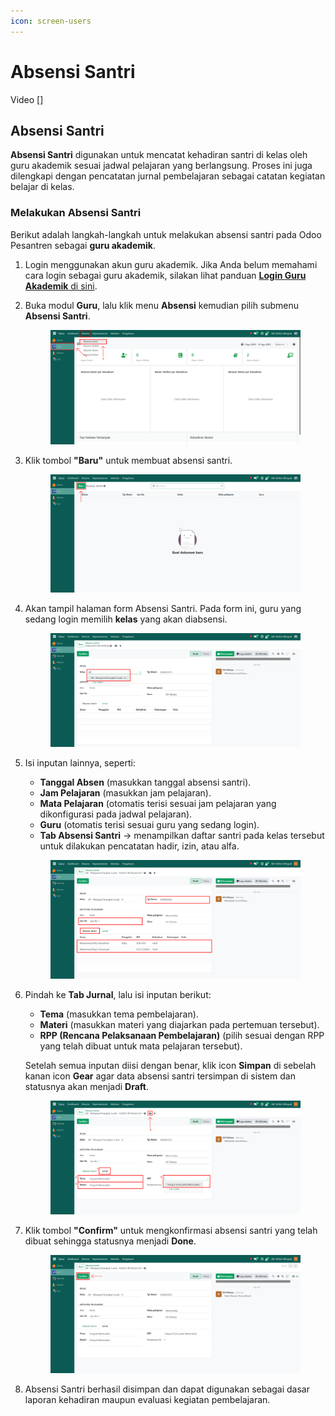 ```yaml
---
icon: screen-users
---
```


# Absensi Santri

Video \[]

## Absensi Santri

**Absensi Santri** digunakan untuk mencatat kehadiran santri di kelas oleh guru akademik sesuai jadwal pelajaran yang berlangsung. Proses ini juga dilengkapi dengan pencatatan jurnal pembelajaran sebagai catatan kegiatan belajar di kelas.

### Melakukan Absensi Santri

Berikut adalah langkah-langkah untuk melakukan absensi santri pada Odoo Pesantren sebagai **guru akademik**.

1. Login menggunakan akun guru akademik. Jika Anda belum memahami cara login sebagai guru akademik, silakan lihat panduan [**Login Guru Akademik** di sini](../../../setup-and-konfigurasi/panduan-login/login-guru.md).
2.  Buka modul **Guru**, lalu klik menu **Absensi** kemudian pilih submenu **Absensi Santri**.

    <figure><img src="../../../.gitbook/assets/images-417.png" alt=""><figcaption></figcaption></figure>


3.  Klik tombol **"Baru"** untuk membuat absensi santri.

    <figure><img src="../../../.gitbook/assets/images-418.png" alt=""><figcaption></figcaption></figure>


4.  Akan tampil halaman form Absensi Santri. Pada form ini, guru yang sedang login memilih **kelas** yang akan diabsensi.

    <figure><img src="../../../.gitbook/assets/images-420.png" alt=""><figcaption></figcaption></figure>


5.  Isi inputan lainnya, seperti:

    * **Tanggal Absen** (masukkan tanggal absensi santri).
    * **Jam Pelajaran** (masukkan jam pelajaran).
    * **Mata Pelajaran** (otomatis terisi sesuai jam pelajaran yang dikonfigurasi pada jadwal pelajaran).
    * **Guru** (otomatis terisi sesuai guru yang sedang login).
    * **Tab Absensi Santri** → menampilkan daftar santri pada kelas tersebut untuk dilakukan pencatatan hadir, izin, atau alfa.

    <figure><img src="../../../.gitbook/assets/images-421.png" alt=""><figcaption></figcaption></figure>


6.  Pindah ke **Tab Jurnal**, lalu isi inputan berikut:

    * **Tema** (masukkan tema pembelajaran).
    * **Materi** (masukkan materi yang diajarkan pada pertemuan tersebut).
    * **RPP (Rencana Pelaksanaan Pembelajaran)** (pilih sesuai dengan RPP yang telah dibuat untuk mata pelajaran tersebut).

    Setelah semua inputan diisi dengan benar, klik icon **Simpan** di sebelah kanan icon **Gear** agar data absensi santri tersimpan di sistem dan statusnya akan menjadi **Draft**.

    <figure><img src="../../../.gitbook/assets/images-432.png" alt=""><figcaption></figcaption></figure>


7.  Klik tombol **"Confirm"** untuk mengkonfirmasi absensi santri yang telah dibuat sehingga statusnya menjadi **Done**.

    <figure><img src="../../../.gitbook/assets/images-433.png" alt=""><figcaption></figcaption></figure>


8. Absensi Santri berhasil disimpan dan dapat digunakan sebagai dasar laporan kehadiran maupun evaluasi kegiatan pembelajaran.
